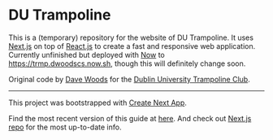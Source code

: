 # DU Trampoline

This is a (temporary) repository for the website of DU Trampoline. It uses [Next.js](https://github.com/zeit/next.js) on top of [React.js](https://github.com/facebook/react) to create a fast and responsive web application. Currently unfinished but deployed with [Now](https://zeit.co/now) to https://trmp.dwoodscs.now.sh, though this will definitely change soon.

Original code by [Dave Woods](https://github.com/dave-woods) for the [Dublin University Trampoline Club](mailto:dutrampoline@gmail.com).

--------

This project was bootstrapped with [Create Next App](https://github.com/segmentio/create-next-app).

Find the most recent version of this guide at [here](https://github.com/segmentio/create-next-app/blob/master/lib/templates/default/README.md). And check out [Next.js repo](https://github.com/zeit/next.js) for the most up-to-date info.